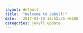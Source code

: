 ```yaml
---
layout: default
title:  "Welcome to Jekyll!"
date:   2017-01-10 18:52:35 +0100
categories: jekyll update
---
```

